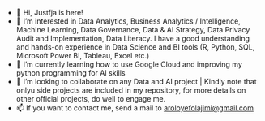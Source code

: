 - 👋 Hi, Justfja is here!
- 👀 I’m interested in Data Analytics, Business Analytics / Intelligence, Machine Learning, Data Governance, Data & AI Strategy, Data Privacy Audit and Implementation, Data Literacy.
I have a good understanding and hands-on experience in Data Science and BI tools (R, Python, SQL, Microsoft Power BI, Tableau, Excel etc.)
- 🌱 I’m currently learning how to use Google Cloud and improving my python programming for AI skills
- 💞️ I’m looking to collaborate on any Data and AI project  | Kindly note that onlyu side projects are included in my repository, for more details on other official projects, do well to engage me.
- 📫 If you want to contact me, send a mail to aroloyefolajimi@gmail.com

<!---
Justfja/Justfja is a ✨ special ✨ repository because its `README.md` (this file) appears on your GitHub profile.
You can click the Preview link to take a look at your changes.
--->
